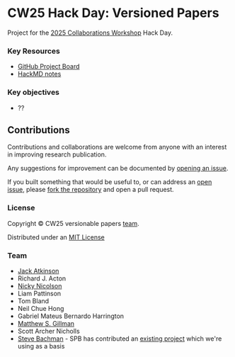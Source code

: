 # CW25 Hack Day: Versioned Papers

Project for the [2025 Collaborations Workshop](https://www.software.ac.uk/workshop/collaborations-workshop-2025-cw25)
Hack Day.


### Key Resources

- [GitHub Project Board](https://github.com/users/jatkinson1000/projects/6)
- [HackMD notes](https://hackmd.io/@4deJBiw5Q02xMEjNHqRPTw/rJdZuffWxe)


### Key objectives

- ??


## Contributions
Contributions and collaborations are welcome from anyone with an
interest in improving research publication.

Any suggestions for improvement can be documented by
[opening an issue](https://github.com/jatkinson1000/versionable-papers/issues).

If you built something that would be useful to, or can
address an [open issue](https://github.com/jatkinson1000/versionable-papers/issues), please
[fork the repository](https://github.com/jatkinson1000/versionable-papers/fork) and open a
pull request.


### License

Copyright &copy; CW25 versionable papers [team](#team).

Distributed under an [MIT License](https://github.com/jatkinson1000/versionable-papers/blob/main/LICENSE)


### Team

- [Jack Atkinson](https://jackatkinson.net/)
- Richard J. Acton
- [Nicky Nicolson](https://www.kew.org/science/our-science/people/nicky-nicolson)
- Liam Pattinson
- Tom Bland
- Neil Chue Hong
- Gabriel Mateus Bernardo Harrington
- [Matthew S. Gillman](https://www.lannelongue-group.org/members/Matthew%20Gillman.html)
- Scott Archer Nicholls
- [Steve Bachman](https://www.kew.org/science/our-science/people/steven-p-bachman) - SPB has contributed an [existing project](https://github.com/stevenpbachman/gbif_species_monitor) which we're using as a basis  
